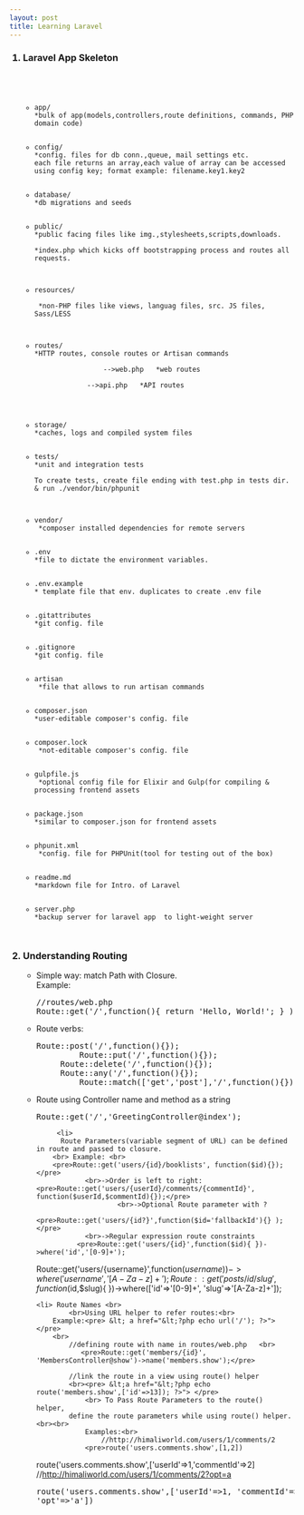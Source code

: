 ```yaml
---
layout: post
title: Learning Laravel
---
```

<ol>
<h3><li>Laravel App Skeleton</li></h3>
<code> <ul>
  <li>app/ <br>*bulk of app(models,controllers,route definitions, commands, PHP domain code)  </li>
   <li>config/ <br>*config. files for db conn.,queue, mail settings etc. <br>each file returns an array,each value of array can be accessed using config key; format example: filename.key1.key2</li>
    <li>database/ <br>*db migrations and seeds</li>
    <li>public/ <br>*public facing files like img.,stylesheets,scripts,downloads.
		<br>*index.php which kicks off bootstrapping process and routes all requests. 
    </li> 
    <li>resources/ 
	<br> *non-PHP files like views, languag files, src. JS files, Sass/LESS
   </li>
   <li>routes/ <br>*HTTP routes, console routes or Artisan commands <br> 
                 -->web.php   *web routes<br>
     		 -->api.php   *API routes<br>            
   </li>
   <li>storage/ <br>*caches, logs and compiled system files</li>
   <li>tests/ <br>*unit and integration tests
             <br>To create tests, create file ending with test.php in tests dir. & run ./vendor/bin/phpunit
   </li>
   <li>vendor/ <br> *composer installed dependencies for remote servers</li>
   <li>.env <br>*file to dictate the environment variables.</li>
   <li>.env.example <br>* template file that env. duplicates to create .env file</li>
   <li>.gitattributes <br>*git config. file</li>
   <li>.gitignore <br>*git config. file</li>
   <li>artisan <br> *file that allows to run artisan commands</li>
   <li>composer.json <br>*user-editable composer's config. file</li>
   <li>composer.lock <br> *not-editable composer's config. file</li>
   <li>gulpfile.js <br> *optional config file for Elixir and Gulp(for compiling & processing frontend assets</li>
   <li>package.json <br>*similar to composer.json for frontend assets</li>
   <li>phpunit.xml <br> *config. file for PHPUnit(tool for testing out of the box)</li>
   <li>readme.md <br>*markdown file for Intro. of Laravel</li>
   <li>server.php <br>*backup server for laravel app  to light-weight server </li>
</ul>
</code>
   
  
<h3><li>Understanding Routing</li></h3>
   <ul>  
    <li>Simple way:  match Path with Closure.<br>
             Example:<pre>
//routes/web.php
Route::get('/',function(){ return 'Hello, World!'; } );
</pre></li>
      <li>
         Route verbs: <br>
        <pre>Route::post('/',function(){});
         Route::put('/',function(){});
	 Route::delete('/',function(){});
	 Route::any('/',function(){});
         Route::match(['get','post'],'/',function(){}); 
</pre></li>
	<li>
          Route using Controller name and method as a string
	<pre>Route::get('/','GreetingController@index');</pre>  
        </li>

         <li>
          Route Parameters(variable segment of URL) can be defined in route and passed to closure. 
		<br> Example: <br>  
		<pre>Route::get('users/{id}/booklists', function($id){});</pre>   
	        	<br>->Order is left to right: <pre>Route::get('users/{userId}/comments/{commentId}', function($userId,$commentId){});</pre> 
                        <br>->Optional Route parameter with ?
                		 <pre>Route::get('users/{id?}',function($id='fallbackId'){} );</pre>  
	          	<br>->Regular expression route constraints   
			  <pre>Route::get('users/{id}',function($id){ })->where('id','[0-9]+');
Route::get('users/{username}',function($username) { })->where('username','[A-Za-z]+');
Route::get('posts/{id}/{slug}',function($id,$slug){ })->where(['id'=>'[0-9]+', 'slug'=>'[A-Za-z]+']);</pre> 
</li> 

	<li> Route Names <br> 
            <br>Using URL helper to refer routes:<br>
		Example:<pre> &lt; a href="&lt;?php echo url('/'); ?>"> </pre> 
		<br>
			//defining route with name in routes/web.php   <br>
		       <pre>Route::get('members/{id}', 'MembersController@show')->name('members.show');</pre>    
  			
			//link the route in a view using route() helper
			<br><pre> &lt;a href="&lt;?php echo route('members.show',['id'=>13]); ?>"> </pre>
                <br> To Pass Route Parameters to the route() helper, 
			define the route parameters while using route() helper.<br><br>
				Examples:<br>
					//http://himaliworld.com/users/1/comments/2 
				<pre>route('users.comments.show',[1,2])
 route('users.comments.show',['userId'=>1,'commentId'=>2]
</pre> 
				//http://himaliworld.com/users/1/comments/2?opt=a
			       <pre>route('users.comments.show',['userId'=>1, 'commentId'=>2, 'opt'=>'a'])</pre> 
        <br></li>
   </ul> 
</ol>




